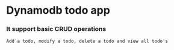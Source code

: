 # Dynamodb todo app

### It support basic CRUD operations
```
Add a todo, modify a todo, delete a todo and view all todo's
```